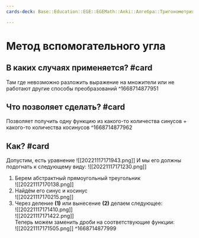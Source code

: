 ```yaml
---
cards-deck: Base::Education::EGE::EGEMath::Anki::Алгебра::Тригонометрия

---
```


# Метод вспомогательного угла
## В каких случаях применяется? #card 
Там где невозможно разложить выражение на множители или не работают другие способы преобразований
^1668714877951

## Что позволяет сделать? #card 
Позволяет получить одну функцию из какого-то количества синусов + какого-то количества косинусов
^1668714877962

## Как? #card 
Допустим, есть уравнение 
![[20221117171943.png]]
И мы его должны подогнать к следующему виду:
![[20221117171230.png]]
1. Берем абстрактный прямоугольный треугольник<br> ![[20221117170138.png]]
2. Найдём его синус и косинус<br>![[20221117170215.png]]
3. Через деление **(1)** или вынесение **(2)** делаем следующее:<br>![[20221117171410.png]]<br>![[20221117171422.png]]<br>Теперь можем заменить дроби на соответствующие функции:<br>![[20221117171505.png]]
^1668714877999
